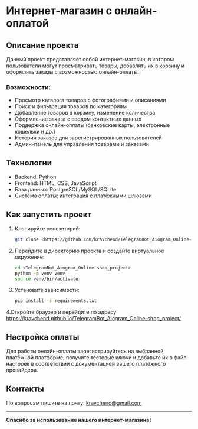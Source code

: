 # Интернет-магазин с онлайн-оплатой

## Описание проекта

Данный проект представляет собой интернет-магазин, в котором пользователи могут просматривать товары, добавлять их в корзину и оформлять заказы с возможностью онлайн-оплаты.

### Возможности:

- Просмотр каталога товаров с фотографиями и описаниями
- Поиск и фильтрация товаров по категориям
- Добавление товаров в корзину, изменение количества
- Оформление заказа с вводом контактных данных
- Поддержка онлайн-оплаты (банковские карты, электронные кошельки и др.)
- История заказов для зарегистрированных пользователей
- Админ-панель для управления товарами и заказами

## Технологии

- Backend: Python 
- Frontend: HTML, CSS, JavaScript
- База данных: PostgreSQL/MySQL/SQLite
- Система оплаты: интеграция с платёжными шлюзами

## Как запустить проект

1. Клонируйте репозиторий:
   ```bash
   git clone <https://github.com/kravchend/TelegramBot_Aiogram_Online-shop_project>
   ```

2. Перейдите в директорию проекта и создайте виртуальное окружение:
   ```bash
   cd <TelegramBot_Aiogram_Online-shop_project>
   python -m venv venv
   source venv/bin/activate
   ```

3. Установите зависимости:
   ```bash
   pip install -r requirements.txt
   ```

4.Откройте браузер и перейдите по адресу https://kravchend.github.io/TelegramBot_Aiogram_Online-shop_project/

## Настройка оплаты

Для работы онлайн-оплаты зарегистрируйтесь на выбранной платёжной платформе, получите тестовые ключи и добавьте их в файл настроек в соответствии с документацией вашего платёжного провайдера.

## Контакты

По вопросам пишите на почту: <kravchend@gmail.com>

---

**Спасибо за использование нашего интернет-магазина!**